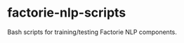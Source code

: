 factorie-nlp-scripts
====================

Bash scripts for training/testing Factorie NLP components.
